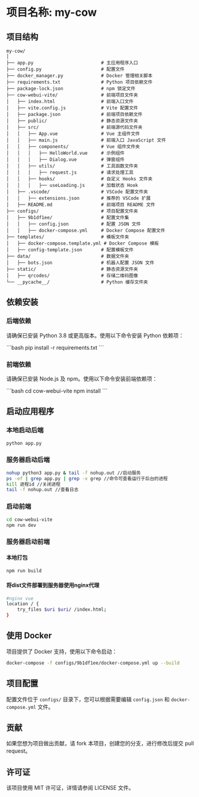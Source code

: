 # 项目名称: my-cow

## 项目结构

```
my-cow/
│
├── app.py                         # 主应用程序入口
├── config.py                      # 配置文件
├── docker_manager.py              # Docker 管理相关脚本
├── requirements.txt               # Python 项目依赖文件
├── package-lock.json              # npm 锁定文件
├── cow-webui-vite/                # 前端项目文件夹
│   ├── index.html                 # 前端入口文件
│   ├── vite.config.js             # Vite 配置文件
│   ├── package.json               # 前端项目依赖文件
│   ├── public/                    # 静态资源文件夹
│   ├── src/                       # 前端源代码文件夹
│   │   ├── App.vue                # Vue 主组件文件
│   │   ├── main.js                # 前端入口 JavaScript 文件
│   │   ├── components/            # Vue 组件文件夹
│   │   │   ├── HelloWorld.vue     # 示例组件
│   │   │   ├── Dialog.vue         # 弹窗组件
│   │   ├── utils/                 # 工具函数文件夹
│   │   │   ├── request.js         # 请求处理工具
│   │   ├── hooks/                 # 自定义 Hooks 文件夹
│   │   │   ├── useLoading.js      # 加载状态 Hook
│   ├── .vscode/                   # VSCode 配置文件夹
│   │   ├── extensions.json        # 推荐的 VSCode 扩展
│   ├── README.md                  # 前端项目 README 文件
├── configs/                       # 项目配置文件夹
│   ├── 9b1df1ee/                  # 配置文件集
│   │   ├── config.json            # 配置 JSON 文件
│   │   ├── docker-compose.yml     # Docker Compose 配置文件
├── templates/                     # 模板文件夹
│   ├── docker-compose.template.yml # Docker Compose 模板
│   ├── config-template.json       # 配置模板文件
├── data/                          # 数据文件夹
│   ├── bots.json                  # 机器人配置 JSON 文件
├── static/                        # 静态资源文件夹
│   ├── qrcodes/                   # 存储二维码图像
└── __pycache__/                   # Python 缓存文件夹
```

## 依赖安装

### 后端依赖

请确保已安装 Python 3.8 或更高版本。使用以下命令安装 Python 依赖项：

\```bash
pip install -r requirements.txt
\```

### 前端依赖

请确保已安装 Node.js 及 npm。使用以下命令安装前端依赖项：

\```bash
cd cow-webui-vite
npm install
\```

## 启动应用程序

### 本地启动后端

```bash
python app.py
```
### 服务器启动后端

```bash
nohup python3 app.py & tail -f nohup.out //启动服务
ps -ef | grep app.py | grep -v grep //命令可查看运行于后台的进程
kill 进程id //关闭进程
tail -f nohup.out //查看日志
```

### 启动前端

```bash
cd cow-webui-vite
npm run dev
```
### 服务器启动前端
#### 本地打包
```bash
npm run build
```
#### 将dist文件部署到服务器使用nginx代理
```bash
#nginx vue
location / {
    try_files $uri $uri/ /index.html;
}
```


## 使用 Docker

项目提供了 Docker 支持，使用以下命令启动：

```bash
docker-compose -f configs/9b1df1ee/docker-compose.yml up --build
```

## 项目配置

配置文件位于 `configs/` 目录下，您可以根据需要编辑 `config.json` 和 `docker-compose.yml` 文件。

## 贡献

如果您想为项目做出贡献，请 fork 本项目，创建您的分支，进行修改后提交 pull request。

## 许可证

该项目使用 MIT 许可证，详情请参阅 LICENSE 文件。
